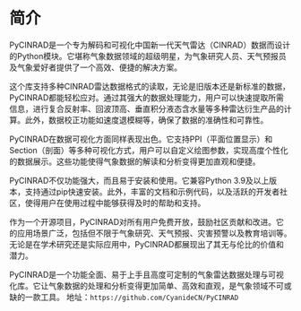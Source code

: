 # 简介
PyCINRAD是一个专为解码和可视化中国新一代天气雷达（CINRAD）数据而设计的Python模块。它堪称气象数据领域的超级明星，为气象研究人员、天气预报员及气象爱好者提供了一个高效、便捷的解决方案。

这个库支持多种CINRAD雷达数据格式的读取，无论是旧版本还是新标准的数据，PyCINRAD都能轻松应对。通过其强大的数据处理能力，用户可以快速提取所需信息，进行复合反射率、回波顶高、垂直积分液态含水量等多种雷达衍生产品的计算。此外，数据校正功能如速度退模糊等，确保了数据的准确性和可靠性。

PyCINRAD在数据可视化方面同样表现出色。它支持PPI（平面位置显示）和Section（剖面）等多种可视化方式，用户可以自定义绘图参数，实现高度个性化的数据展示。这些功能使得气象数据的解读和分析变得更加直观和便捷。

PyCINRAD不仅功能强大，而且易于安装和使用。它兼容Python 3.9及以上版本，支持通过pip快速安装。此外，丰富的文档和示例代码，以及活跃的开发者社区，使得用户在使用过程中能够获得及时的帮助和支持。

作为一个开源项目，PyCINRAD对所有用户免费开放，鼓励社区贡献和改进。它的应用场景广泛，包括但不限于气象研究、天气预报、灾害预警以及教育培训等。无论是在学术研究还是实际应用中，PyCINRAD都展现出了其无与伦比的价值和潜力。

PyCINRAD是一个功能全面、易于上手且高度可定制的气象雷达数据处理与可视化库。它让气象数据的处理和分析变得更加简单、高效和直观，是气象领域不可或缺的一款工具。
地址：`https://github.com/CyanideCN/PyCINRAD`
